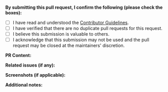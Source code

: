 <!--
Please target the `master` branch in priority.

Relevant fixes are cherry-picked for stable branches as needed by maintainers.

To speed up the contribution process and avoid CI errors, please set up pre-commit hooks locally:
https://docs.redotengine.org/en/latest/contributing/development/code_style_guidelines.html
-->

**By submitting this pull request, I confirm the following (please check the boxes):**

- [ ] I have read and understood the [Contributor Guidelines](https://github.com/Redot-Experimental/RedotX/blob/master/CONTRIBUTING.md).
- [ ] I have verified that there are no duplicate pull requests for this request.
- [ ] I believe this submission is valuable to others.
- [ ] I acknowledge that this submission may not be used and the pull request may be closed at the maintainers' discretion.

**PR Content:**
<!-- Please include a summary of the changes you made and why they were necessary. -->

**Related issues (if any):**
<!-- Reference related issues, if applicable. -->

**Screenshots (if applicable):**
<!-- Include any relevant screenshots to help explain your changes. -->

**Additional notes:**
<!-- Any other information or context that might be helpful for the maintainers. -->
